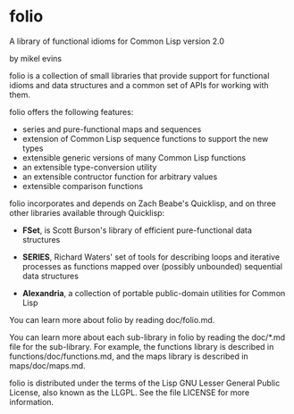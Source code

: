 # folio
A library of functional idioms for Common Lisp
version 2.0

by mikel evins

folio is a collection of small libraries that provide support for
functional idioms and data structures and a common set of APIs for
working with them.

folio offers the following features:

- series and pure-functional maps and sequences
- extension of Common Lisp sequence functions to support the new types
- extensible generic versions of many Common Lisp  functions
- an extensible type-conversion utility
- an extensible contructor function for arbitrary values
- extensible comparison functions

folio incorporates and depends on Zach Beabe's Quicklisp, and on three
other libraries available through Quicklisp:

* **FSet**, is Scott Burson's library of efficient pure-functional
  data structures

* **SERIES**, Richard Waters' set of tools for describing loops and
  iterative processes as functions mapped over (possibly unbounded)
  sequential data structures

* **Alexandria**, a collection of portable public-domain utilities for
  Common Lisp

You can learn more about folio by reading doc/folio.md.

You can learn more about each sub-library in folio by reading the
doc/*.md file for the sub-library. For example, the functions library
is described in functions/doc/functions.md, and the maps library is
described in maps/doc/maps.md.

folio is distributed under the terms of the Lisp GNU Lesser General
Public License, also known as the LLGPL. See the file LICENSE for more
information.


